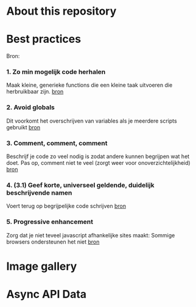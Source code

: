 # About this repository
# Best practices
Bron:
### 1. Zo min mogelijk code herhalen
Maak kleine, generieke functions die een kleine taak uitvoeren die herbruikbaar zijn.
[bron](https://www.thinkful.com/learn/javascript-best-practices-1/#Modularize)
### 2. Avoid globals
Dit voorkomt het overschrijven van variables als je meerdere scripts gebruikt
[bron](https://www.thinkful.com/learn/javascript-best-practices-1/#Avoid-Globals)
### 3. Comment, comment, comment
Beschrijf je code zo veel nodig is zodat andere kunnen begrijpen wat het doet. Pas op, comment niet te veel (zorgt weer voor onoverzichtelijkheid)
[bron](https://www.thinkful.com/learn/javascript-best-practices-1/#Comment-as-Much-as-Needed-but-Not-More)
### 4. (3.1) Geef korte, universeel geldende, duidelijk beschrijvende namen
Voert terug op begrijpelijke code schrijven
[bron](https://www.thinkful.com/learn/javascript-best-practices-1/#Make-it-Understandable)
### 5. Progressive enhancement
Zorg dat je niet teveel javascript afhankelijke sites maakt: Sommige browsers ondersteunen het niet
[bron](https://www.thinkful.com/learn/javascript-best-practices-1/#Enhance-Progressively)

# Image gallery
# Async API Data
